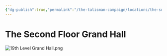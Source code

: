 ```yaml
---
{"dg-publish":true,"permalink":"/the-talisman-campaign/locations/the-sunken-spire/levels-players/19th/","noteIcon":""}
---
```


# The Second Floor Grand Hall
![19th Level Grand Hall.png](/img/user/The%20Talisman%20Campaign/Locations/The%20Sunken%20Spire/Levels%20(Players)/19th%20Level%20Grand%20Hall.png)